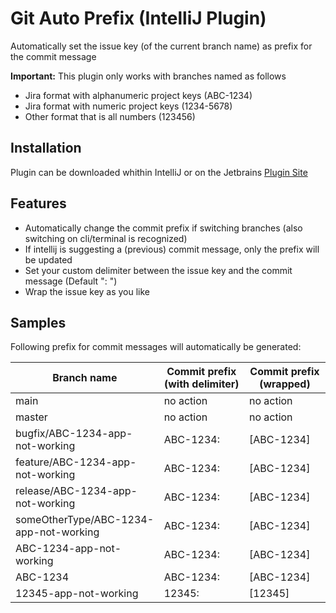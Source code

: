# Git Auto Prefix (IntelliJ Plugin)
Automatically set the issue key (of the current branch name) as prefix for the commit message

**Important:** This plugin only works with branches named as follows
- Jira format with alphanumeric project keys (ABC-1234)
- Jira format with numeric project keys (1234-5678)
- Other format that is all numbers (123456)

## Installation
Plugin can be downloaded whithin IntelliJ or on the Jetbrains [Plugin Site](https://plugins.jetbrains.com/plugin/14238-git-auto-prefix)

## Features
* Automatically change the commit prefix if switching branches (also switching on cli/terminal is recognized) 
* If intellij is suggesting a (previous) commit message, only the prefix will be updated
* Set your custom delimiter between the issue key and the commit message (Default ": ")
* Wrap the issue key as you like

## Samples
Following prefix for commit messages will automatically be generated:

| Branch name                            | Commit prefix (with delimiter) | Commit prefix (wrapped)  |
|----------------------------------------|--------------------------------|--------------------------|
| main                                   | no action                      | no action                |
| master                                 | no action                      | no action                |
| bugfix/ABC-1234-app-not-working        | ABC-1234:                      | [ABC-1234]               |
| feature/ABC-1234-app-not-working       | ABC-1234:                      | [ABC-1234]               |
| release/ABC-1234-app-not-working       | ABC-1234:                      | [ABC-1234]               |
| someOtherType/ABC-1234-app-not-working | ABC-1234:                      | [ABC-1234]               |
| ABC-1234-app-not-working               | ABC-1234:                      | [ABC-1234]               |
| ABC-1234                               | ABC-1234:                      | [ABC-1234]               |
| 12345-app-not-working                  | 12345:                         | [12345]                  |

